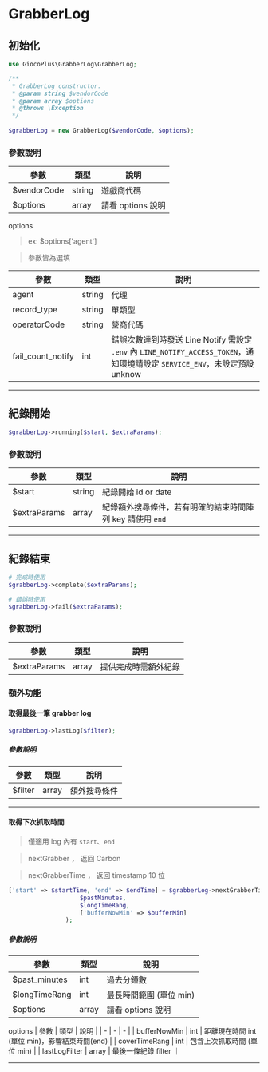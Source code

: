 # GrabberLog


## 初始化
```php
use GiocoPlus\GrabberLog\GrabberLog;
```

```php
/**
 * GrabberLog constructor.
 * @param string $vendorCode
 * @param array $options
 * @throws \Exception
 */
 
$grabberLog = new GrabberLog($vendorCode, $options);
```

### 參數說明
| 參數 | 類型 | 說明 |
| - | - | - |
| $vendorCode | string | 遊戲商代碼 |
| $options | array | 請看 options 說明 |

options
> ex: $options['agent']

>參數皆為選填

| 參數 | 類型 | 說明 |
| - | - | - |
| agent | string | 代理 |
| record_type | string | 單類型 |
| operatorCode | string | 營商代碼 |
| fail_count_notify | int | 錯誤次數達到時發送 Line Notify 需設定 `.env` 內 `LINE_NOTIFY_ACCESS_TOKEN`，通知環境請設定 `SERVICE_ENV`，未設定預設 unknow


---


## 紀錄開始
```php
$grabberLog->running($start, $extraParams);
```
### 參數說明
| 參數 | 類型 | 說明 |
| - | - | - |
| $start | string | 紀錄開始 id or date |
| $extraParams | array | 紀錄額外搜尋條件，若有明確的結束時間陣列 key 請使用 `end`|


---


## 紀錄結束
```php
# 完成時使用
$grabberLog->complete($extraParams);

# 錯誤時使用
$grabberLog->fail($extraParams);

```
### 參數說明
| 參數 | 類型 | 說明 |
| - | - | - |
| $extraParams | array | 提供完成時需額外紀錄|


### 額外功能
#### 取得最後一筆 grabber log
```php
$grabberLog->lastLog($filter);
```
##### 參數說明
| 參數 | 類型 | 說明 |
| - | - | - |
| $filter | array | 額外搜尋條件|

---

#### 取得下次抓取時間
> 僅適用 log 內有 `start`、`end`

> nextGrabber ， 返回 Carbon

> nextGrabberTime ， 返回 timestamp 10 位



```php
['start' => $startTime, 'end' => $endTime] = $grabberLog->nextGrabberTime(
                    $pastMinutes,
                    $longTimeRang,
                    ['bufferNowMin' => $bufferMin]
                );
```
##### 參數說明
| 參數 | 類型 | 說明 |
| - | - | - |
| $past_minutes | int | 過去分鐘數 |
| $longTimeRang | int | 最長時間範圍 (單位 min) |
| $options | array | 請看 options 說明 |

options
| 參數 | 類型 | 說明 |
| - | - | - |
| bufferNowMin | int | 距離現在時間 int (單位 min)，影響結束時間(end) |
| coverTimeRang | int | 包含上次抓取時間 (單位 min) |
| lastLogFilter | array | 最後一條紀錄 filter ｜

---